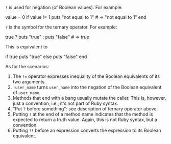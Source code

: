 `!` is used for negation (of Boolean values). For example:

  value = 0
  if value != 1
    puts "not equal to 1" # => "not equal to 1"
  end

`?` is the symbol for the ternary operator. For example:

  true ? puts "true" : puts "false" # => true

This is equivalent to

  if true
    puts "true"
  else
    puts "false"
  end

As for the scenarios:

1. The `!=` operator expresses inequality of the Boolean equivalents of its two arguments.
2. `!user_name` turns `user_name` into the negation of the Boolean equivalent of `user_name`.
3. Methods that end with a bang usually mutate the caller. This is, however, just a convention, i.e., it's not part of Ruby syntax.
4. "Put `?` before   something": see description of ternary operator above.
5. Putting `?` at the end of a method name indicates that the method is expected to return a truth value. Again, this is not Ruby syntax, but a convention.
6. Putting `!!` before an expression converts the expression to its Boolean equivalent.
